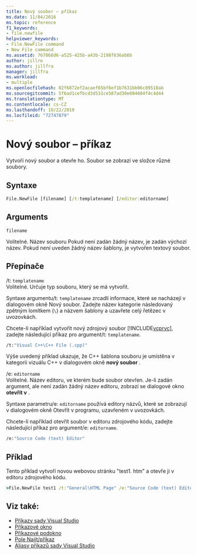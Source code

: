 ```yaml
---
title: Nový soubor – příkaz
ms.date: 11/04/2016
ms.topic: reference
f1_keywords:
- file.newfile
helpviewer_keywords:
- File.NewFile command
- New File command
ms.assetid: 767868d6-a525-425b-a43b-2198f636ab6b
author: jillre
ms.author: jillfra
manager: jillfra
ms.workload:
- multiple
ms.openlocfilehash: 02f6872ef2acaef65bf6ef1b7631bb06c89518ab
ms.sourcegitcommit: 5f6ad1cefbcd3d531ce587ad30e684684f4c4d44
ms.translationtype: MT
ms.contentlocale: cs-CZ
ms.lasthandoff: 10/22/2019
ms.locfileid: "72747879"
---
```

# <a name="new-file-command"></a>Nový soubor – příkaz
Vytvoří nový soubor a otevře ho. Soubor se zobrazí ve složce různé soubory.

## <a name="syntax"></a>Syntaxe

```cmd
File.NewFile [filename] [/t:templatename] [/editor:editorname]
```

## <a name="arguments"></a>Arguments
`filename`

Volitelné. Název souboru Pokud není zadán žádný název, je zadán výchozí název. Pokud není uveden žádný název šablony, je vytvořen textový soubor.

## <a name="switches"></a>Přepínače
/t: `templatename` \
Volitelné. Určuje typ souboru, který se má vytvořit.

Syntaxe argumentu/t: `templatename` zrcadlí informace, které se nacházejí v dialogovém okně Nový soubor. Zadejte název kategorie následovaný zpětným lomítkem (`\`) a názvem šablony a uzavřete celý řetězec v uvozovkách.

Chcete-li například vytvořit nový zdrojový soubor [!INCLUDE[vcprvc](../../code-quality/includes/vcprvc_md.md)], zadejte následující příkaz pro argument/t: `templatename`.

```cmd
/t:"Visual C++\C++ File (.cpp)"
```

Výše uvedený příklad ukazuje, že C++ šablona souboru je umístěna v kategorii vizuálu C++ v dialogovém okně **nový soubor** .

/e: `editorname` \
Volitelné. Název editoru, ve kterém bude soubor otevřen. Je-li zadán argument, ale není zadán žádný název editoru, zobrazí se dialogové okno **otevřít v** .

Syntaxe parametru/e: `editorname` používá editory názvů, které se zobrazují v dialogovém okně Otevřít v programu, uzavřeném v uvozovkách.

Chcete-li například otevřít soubor v editoru zdrojového kódu, zadejte následující příkaz pro argument/e: `editorname`.

```cmd
/e:"Source Code (text) Editor"
```

## <a name="example"></a>Příklad
Tento příklad vytvoří novou webovou stránku "test1. htm" a otevře ji v editoru zdrojového kódu.

```cmd
>File.NewFile test1 /t:"General\HTML Page" /e:"Source Code (text) Editor"
```

## <a name="see-also"></a>Viz také:

- [Příkazy sady Visual Studio](../../ide/reference/visual-studio-commands.md)
- [Příkazové okno](../../ide/reference/command-window.md)
- [Příkazové podokno](../../ide/reference/immediate-window.md)
- [Pole Najít/příkaz](../../ide/find-command-box.md)
- [Aliasy příkazů sady Visual Studio](../../ide/reference/visual-studio-command-aliases.md)
